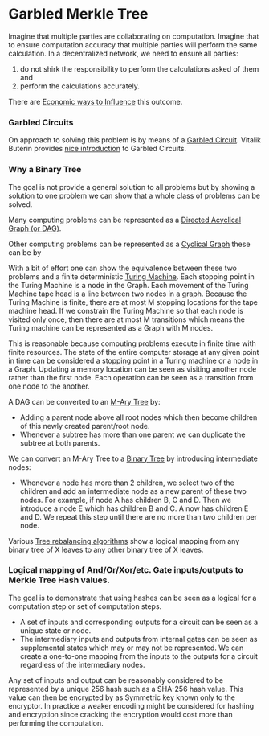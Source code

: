 # Garbled Merkle Tree

Imagine that multiple parties are collaborating on computation. Imagine that to
ensure computation accuracy that multiple parties will perform the same calculation.
In a decentralized network, we need to ensure all parties:

  1. do not shirk the responsibility to perform the calculations asked of them and
  2. perform the calculations accurately.

There are [Economic ways to Influence](Economic-Influences.md) this outcome.

### Garbled Circuits

On approach to solving this problem is by means of a 
[Garbled Circuit](https://en.wikipedia.org/wiki/Garbled_circuit). Vitalik Buterin provides 
[nice introduction](https://vitalik.ca/general/2020/03/21/garbled.html) to Garbled Circuits.

### Why a Binary Tree

The goal is not provide a general solution to all problems but by showing a solution to one 
problem we can show that a whole class of problems can be solved. 

Many computing problems can be represented as a 
[Directed Acyclical Graph (or DAG)](https://en.wikipedia.org/wiki/Directed_acyclic_graph).

Other computing problems can be represented as a [Cyclical Graph](https://en.wikipedia.org/wiki/Cycle_graph) 
these can be by 

With a bit of effort one can show the equivalence between these two problems and a finite
deterministic [Turing Machine](https://en.wikipedia.org/wiki/Turing_machine). Each stopping
point in the Turing Machine is a node in the Graph. Each movement of the Turing Machine tape head 
is a line between two nodes in a graph. Because the Turing Machine is finite, there are at most
M stopping locations for the tape machine head. If we constrain the Turing Machine so that each
node is visited only once, then there are at most M transitions which means
the Turing machine can be represented as a Graph with M nodes.

This is reasonable because computing problems execute in finite time with finite resources.
The state of the entire computer storage at any given point in time can be considered a stopping point
in a Turing machine or a node in a Graph. Updating a memory location can be seen as visiting another node rather than the first node. 
Each operation can be seen as a transition from one node to the another.

A DAG can be converted to an [M-Ary Tree](https://en.wikipedia.org/wiki/M-ary_tree) by:

   - Adding a parent node above all root nodes which then become children of this newly created parent/root node.
   - Whenever a subtree has more than one parent we can duplicate the subtree at both parents.

We can convert an M-Ary Tree to a [Binary Tree](https://en.wikipedia.org/wiki/Binary_tree) 
by introducing intermediate nodes:

   - Whenever a node has more than 2 children, we select two of the children and add an intermediate
     node as a new parent of these two nodes. For example, if node A has children B, C and D. Then we introduce a node E which has
     children B and C. A now has children E and D. 
     We repeat this step until there are no more than two children per node.

Various [Tree rebalancing algorithms](https://en.wikipedia.org/wiki/Tree_rotation#Rotations_for_rebalancing) 
show a logical mapping from any binary tree of X leaves to any other binary tree of X leaves.

### Logical mapping of And/Or/Xor/etc. Gate inputs/outputs to Merkle Tree Hash values.

The goal is to demonstrate that using hashes can be seen as a logical for a computation step
or set of computation steps. 

  - A set of inputs and corresponding outputs for a circuit can be seen as a unique state or node.
  - The intermediary inputs and outputs from internal gates can be seen as supplemental states
    which may or may not be represented. We can create a one-to-one mapping from the
    inputs to the outputs for a circuit regardless of the intermediary nodes.

Any set of inputs and output can be reasonably considered to be represented by a unique 256 hash 
such as a SHA-256 hash value. This value can then be encrypted by as Symmetric key known only to the
encryptor. In practice a weaker encoding might be considered for hashing and encryption since
cracking the encryption would cost more than performing the computation.



